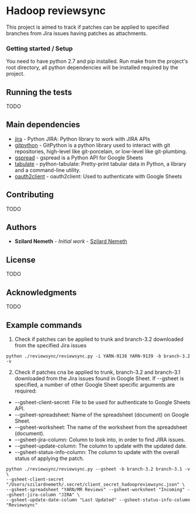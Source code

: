 # Hadoop reviewsync

This project is aimed to track if patches can be applied to specified branches from Jira issues having patches as attachments.

### Getting started / Setup

You need to have python 2.7 and pip installed.
Run make from the project's root directory, all python dependencies will be installed required by the project.


## Running the tests

TODO

## Main dependencies

* [jira](https://jira.readthedocs.io/en/master/) - Python JIRA: Python library to work with JIRA APIs
* [gitpython](https://gitpython.readthedocs.io/en/stable/) - GitPython is a python library used to interact with git repositories, high-level like git-porcelain, or low-level like git-plumbing.
* [gspread](https://gspread.readthedocs.io/en/latest/) - gspread is a Python API for Google Sheets
* [tabulate](https://pypi.org/project/tabulate/) - python-tabulate: Pretty-print tabular data in Python, a library and a command-line utility.
* [oauth2client](https://oauth2client.readthedocs.io/en/latest/) - oauth2client: Used to authenticate with Google Sheets

## Contributing

TODO 

## Authors

* **Szilard Nemeth** - *Initial work* - [Szilard Nemeth](https://github.com/szilard-nemeth)

## License

TODO 

## Acknowledgments

TODO


## Example commands

1. Check if patches can be applied to trunk and branch-3.2 downloaded from the specified Jira issues
```
python ./reviewsync/reviewsync.py -i YARN-9138 YARN-9139 -b branch-3.2 -v
```

2. Check if patches cna be applied to trunk, branch-3.2 and branch-3.1 downloaded from the Jira issues found in Google Sheet.
If --gsheet is specified, a number of other Google Sheet specific arguments are required: 
  * --gsheet-client-secret: File to be used for authenticate to Google Sheets API.
  * --gsheet-spreadsheet: Name of the spreadsheet (document) on Google Sheet.
  * --gsheet-worksheet: The name of the worksheet from the spreadsheet (document).
  * --gsheet-jira-column: Column to look into, in order to find JIRA issues.
  * --gsheet-update-column: The column to update with the updated date.
  * --gsheet-status-info-column: The column to update with the overall status of applying the patch.
  
```
python ./reviewsync/reviewsync.py --gsheet -b branch-3.2 branch-3.1 -v \
--gsheet-client-secret "/Users/szilardnemeth/.secret/client_secret_hadoopreviewsync.json" \ 
--gsheet-spreadsheet "YARN/MR Reviews" --gsheet-worksheet "Incoming" --gsheet-jira-column "JIRA" \ 
--gsheet-update-date-column "Last Updated" --gsheet-status-info-column "Reviewsync"
```